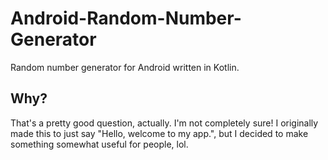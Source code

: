 # Android-Random-Number-Generator
Random number generator for Android written in Kotlin.

## Why?
That's a pretty good question, actually. I'm not completely sure! I originally made this to just say "Hello, welcome to my app.", but I decided to make something somewhat useful for people, lol.
